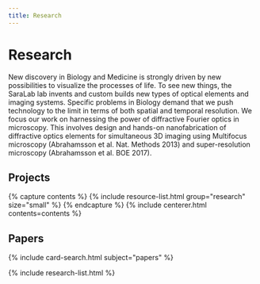 ```yaml
---
title: Research
---
```


# <i class="fas fa-microscope"></i>Research
New discovery in Biology and Medicine is strongly driven by new possibilities to visualize the processes of life. To see new things, the SaraLab lab invents and custom builds new types of optical elements and imaging systems. Specific problems in Biology demand that we push technology to the limit in terms of both spatial and temporal resolution. We focus our work on harnessing the power of diffractive Fourier optics in microscopy. This involves design and hands-on nanofabrication of diffractive optics elements for simultaneous 3D imaging using Multifocus microscopy (Abrahamsson et al. Nat. Methods 2013) and super-resolution microscopy (Abrahamsson et al. BOE 2017).
<!-- section break -->

## Projects
{% capture contents %}
{% include resource-list.html group="research" size="small" %}
{% endcapture %}
{% include centerer.html contents=contents %}

<!-- section break -->

## Papers
{% include card-search.html subject="papers" %}

{% include research-list.html %}
